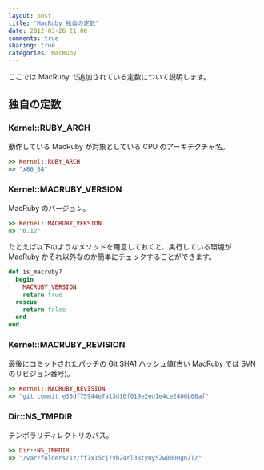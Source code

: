 ```yaml
---
layout: post
title: "MacRuby 独自の定数"
date: 2012-03-26 21:00
comments: true
sharing: true
categories: MacRuby
---
```


ここでは MacRuby で追加されている定数について説明します。


## 独自の定数
### Kernel::RUBY_ARCH
動作している MacRuby が対象としている CPU のアーキテクチャ名。

```ruby
>> Kernel::RUBY_ARCH
=> "x86_64"
```


### Kernel::MACRUBY_VERSION
MacRuby のバージョン。

```ruby
>> Kernel::MACRUBY_VERSION
=> "0.12"
```

たとえば以下のようなメソッドを用意しておくと、実行している環境が MacRuby かそれ以外なのか簡単にチェックすることができます。
```ruby
def is_macruby?
  begin
    MACRUBY_VERSION
    return true
  rescue
    return false
  end
end
```


### Kernel::MACRUBY_REVISION
最後にコミットされたパッチの Git SHA1 ハッシュ値(古い MacRuby では SVN のリビジョン番号)。

```ruby
>> Kernel::MACRUBY_REVISION
=> "git commit e35df75944e7a13d16f019e2ed1e4ce2406b06af"
```


### Dir::NS_TMPDIR
テンポラリディレクトリのパス。

```ruby
>> Dir::NS_TMPDIR
=> "/var/folders/1z/ff7x15cj7vb24rl38ty0y52w0000gn/T/"
```
